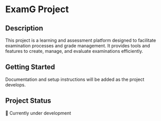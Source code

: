 # ExamG Project

## Description
This project is a learning and assessment platform designed to facilitate examination processes and grade management. It provides tools and features to create, manage, and evaluate examinations efficiently.

## Getting Started
Documentation and setup instructions will be added as the project develops.

## Project Status
🚧 Currently under development
